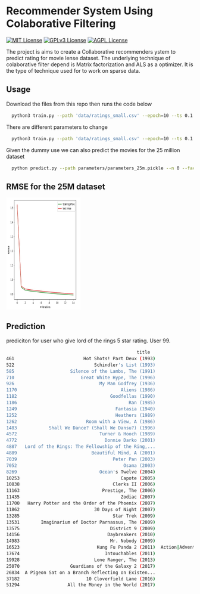 # Recommender System Using Colaborative Filtering

[![MIT License](https://img.shields.io/badge/License-MIT-green.svg)](https://choosealicense.com/licenses/mit/)
[![GPLv3 License](https://img.shields.io/badge/License-GPL%20v3-yellow.svg)](https://opensource.org/licenses/)
[![AGPL License](https://img.shields.io/badge/license-AGPL-blue.svg)](http://www.gnu.org/licenses/agpl-3.0)


The project is aims to create a Collaborative recommenders ystem to predict rating for movie lense dataset. The underlying technique of colaborative filter depend is Matrix factorization and ALS as a optimizer. It is the type of technique used for to work on sparse data.




## Usage

Download the files from this repo then runs the code below

```bash
  python3 train.py --path 'data/ratings_small.csv' --epoch=10 --ts 0.1
```
There are different parameters to change
```bash
  python3 train.py --path 'data/ratings_small.csv' --epoch=10 --ts 0.1 lamda 0.01 thau 0.01
```
Given the dummy use we can also predict the movies for the 25 million dataset
```bash
  python predict.py --path parameters/parameters_25m.pickle --n 0 --fact 1
```

## RMSE for the 25M dataset
<img
  src="/docs/metrics_with_featues_25m_page-0001.jpg"
  alt="Alt text"
  title="Optional title"
  style="display: inline-block; max-width: 200px;height:300px">

## Prediction
prediciton for user who give lord of the rings 5 star rating. User 99.
```bash
                                                 title                                           genres
461                          Hot Shots! Part Deux (1993)                                Action|Comedy|War
522                              Schindler's List (1993)                                        Drama|War
585                     Silence of the Lambs, The (1991)                            Crime|Horror|Thriller
710                         Great White Hype, The (1996)                                           Comedy
926                                My Man Godfrey (1936)                                   Comedy|Romance
1170                                       Aliens (1986)                   Action|Adventure|Horror|Sci-Fi
1182                                   Goodfellas (1990)                                      Crime|Drama
1186                                          Ran (1985)                                        Drama|War
1249                                     Fantasia (1940)               Animation|Children|Fantasy|Musical
1252                                     Heathers (1989)                                           Comedy
1262                          Room with a View, A (1986)                                    Drama|Romance
1483            Shall We Dance? (Shall We Dansu?) (1996)                             Comedy|Drama|Romance
4572                               Turner & Hooch (1989)                                     Comedy|Crime
4772                                 Donnie Darko (2001)                    Drama|Mystery|Sci-Fi|Thriller
4887   Lord of the Rings: The Fellowship of the Ring,...                                Adventure|Fantasy
4889                            Beautiful Mind, A (2001)                                    Drama|Romance
7039                                    Peter Pan (2003)                Action|Adventure|Children|Fantasy
7052                                        Osama (2003)                                            Drama
8269                               Ocean's Twelve (2004)                     Action|Comedy|Crime|Thriller
10253                                      Capote (2005)                                      Crime|Drama
10838                                   Clerks II (2006)                                           Comedy
11163                               Prestige, The (2006)                    Drama|Mystery|Sci-Fi|Thriller
11435                                      Zodiac (2007)                             Crime|Drama|Thriller
11700   Harry Potter and the Order of the Phoenix (2007)                     Adventure|Drama|Fantasy|IMAX
11862                            30 Days of Night (2007)                                  Horror|Thriller
13285                                   Star Trek (2009)                     Action|Adventure|Sci-Fi|IMAX
13531        Imaginarium of Doctor Parnassus, The (2009)                                    Drama|Fantasy
13575                                  District 9 (2009)                          Mystery|Sci-Fi|Thriller
14156                                 Daybreakers (2010)                     Action|Drama|Horror|Thriller
14983                                  Mr. Nobody (2009)                     Drama|Fantasy|Romance|Sci-Fi
16523                             Kung Fu Panda 2 (2011)  Action|Adventure|Animation|Children|Comedy|IMAX
17674                                Intouchables (2011)                                     Comedy|Drama
19928                            Lone Ranger, The (2013)                    Action|Adventure|Western|IMAX
25070                   Guardians of the Galaxy 2 (2017)                          Action|Adventure|Sci-Fi
26834  A Pigeon Sat on a Branch Reflecting on Existen...                                     Comedy|Drama
37182                         10 Cloverfield Lane (2016)                                         Thriller
51294                  All the Money in the World (2017)                     Crime|Drama|Mystery|Thriller


